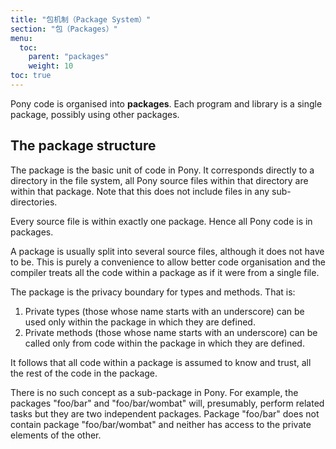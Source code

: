 ```yaml
---
title: "包机制（Package System）"
section: "包（Packages）"
menu:
  toc:
    parent: "packages"
    weight: 10
toc: true
---
```


Pony code is organised into __packages__. Each program and library is a single package, possibly using other packages.

## The package structure

The package is the basic unit of code in Pony. It corresponds directly to a directory in the file system, all Pony source files within that directory are within that package. Note that this does not include files in any sub-directories.

Every source file is within exactly one package. Hence all Pony code is in packages.

A package is usually split into several source files, although it does not have to be. This is purely a convenience to allow better code organisation and the compiler treats all the code within a package as if it were from a single file.

The package is the privacy boundary for types and methods. That is:

1. Private types (those whose name starts with an underscore) can be used only within the package in which they are defined.
1. Private methods (those whose name starts with an underscore) can be called only from code within the package in which they are defined.

It follows that all code within a package is assumed to know and trust, all the rest of the code in the package.

There is no such concept as a sub-package in Pony. For example, the packages "foo/bar" and "foo/bar/wombat" will, presumably, perform related tasks but they are two independent packages. Package "foo/bar" does not contain package "foo/bar/wombat" and neither has access to the private elements of the other.
